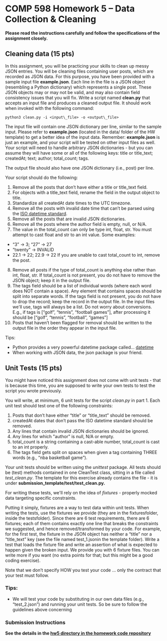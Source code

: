 # COMP 598 Homework 5 – Data Collection & Cleaning

**Please read the instructions carefully and follow the specifications of the assignment closely.**

## Cleaning data (15 pts)

In this assignment, you will be practicing your skills to clean up messy JSON entries. You will be cleaning files containing user posts, which are recorded as JSON data. For this purpose, you have been provided with a sample input file **example.json**. Each line in the file is a JSON object (resembling a Python dictionary) which represents a single post. These JSON objects may or may not be valid, and may also contain field consistency issues that you will fix. Write a script named **clean.py** that accepts an input file and produces a cleaned output file. It should work when invoked with the following command:
```
python3 clean.py -i <input\_file> -o <output\_file>
```
The input file will contain one JSON dictionary per line, similar to the sample input. Please refer to **example.json** (located in the data/ folder of the HW template) to get a better idea of the input data. Remember: **example.json** is just an example, and your script will be tested on other input files as well. Your script will need to handle arbitrary JSON dictionaries - but you can assume they will have some or all of the following keys: title or title\_text; createdAt; text; author; total\_count; tags.

The output file should also have one JSON dictionary (i.e., post) per line.

Your script should do the following:
1. Remove all the posts that don’t have either a title or title\_text field.
2. For objects with a title\_text field, rename the field in the output object to title.
3. Standardize all createdAt date times to the UTC timezone.
4. Remove all the posts with invalid date time that can’t be parsed using the [ISO](https://en.wikipedia.org/wiki/ISO_8601)[ ](https://en.wikipedia.org/wiki/ISO_8601)[datetime](https://en.wikipedia.org/wiki/ISO_8601)[ ](https://en.wikipedia.org/wiki/ISO_8601)[standard](https://en.wikipedia.org/wiki/ISO_8601).
5. Remove all the posts that are invalid JSON dictionaries.
6. Remove all the posts where the author field is empty, null, or N/A.
7. The value in the total\_count can only be type int, float, str. You must attempt to cast float and str to an int value. Some examples:
  - “3” → 3; “27” → 27
  - “twenty” → INVALID
  - 22.1 → 22; 22.9 → 22
  If you are unable to cast total\_count to int, remove the post.
8. Remove all posts if the type of total\_count is anything else rather than int, float, str. If total\_count is not present, you do not have to remove the JSON object; keep it in the output file.
9. The tags field should be a list of individual words (where each word does NOT contain a space). Any element that contains spaces should be split into separate words. If the tags field is not present, you do not have to drop the record; keep the record in the output file. In the input files we'll use, tags will always be a list. Do not worry about conversions.
E.g., if tags is [“golf”, “tennis”, “football games”], after processing it should be [“golf”, “tennis”, “football”, “games”]
10. Posts that haven’t been flagged for removal should be written to the output file in the order they appear in the input file.

Tips:
- Python provides a very powerful datetime package called… [datetime](https://docs.python.org/3/library/datetime.html)
- When working with JSON data, the json package is your friend.

## Unit Tests (15 pts)

You might have noticed this assignment does not come with unit tests - that is because this time, you are supposed to write your own tests to test the script you wrote previously.

You will write, at minimum, 6 unit tests for the script *clean.py* in part 1. Each unit test should test one of the following constraints:

1. Posts that don’t have either “title” or “title\_text” should be removed.
2. createdAt dates that don’t pass the ISO datetime standard should be removed.
3. Any lines that contain invalid JSON dictionaries should be ignored.
4. Any lines for which "author" is null, N/A or empty.
5. total\_count is a string containing a cast-able number, total\_count is cast to an int properly.
6. The tags field gets split on spaces when given a tag containing THREE words (e.g., “nba basketball game”).

Your unit tests should be written using the *unittest* package. All tests should be (test) methods contained in one CleanTest class, sitting in a file called *test\_clean.py*. The template for this exercise already contains the file - it is under **submission\_template/test/test\_clean.py.**

For writing these tests, we'll rely on the idea of *fixtures* - properly mocked data targeting specific constraints.

Putting it simply, fixtures are a way to test data within unit tests. When writing the tests, use the fixtures we provide (they are in the fixturesfolder, inside the testsfolder). Since there are 6 test requirements, there are 6 fixtures; each of them contains exactly one line that breaks the constraints we suggested, and hence removed/transformed by your code. For example, for the first test, the fixture in the JSON object has neither a “title” nor a “title\_text” key (see the file named test\_1.jsonin the template folder). Write a test that loads the fixture file and write an assertion of what is expected to happen given the broken input. We provide you with 6 fixture files. You can write more if you want (no extra points for that; but this might be a good coding exercise).

Note that we don’t specify HOW you test your code … only the contract that your test must follow.

### Tips:
- We will test your code by substituting in our own data files (e.g., “test\_2.json”) and running your unit tests. So be sure to follow the guidelines above concerning

### Submission Instructions

**See the details in the [hw5 directory in the homework code repository](https://github.com/druths/comp598-2021/tree/main/hw5)**
